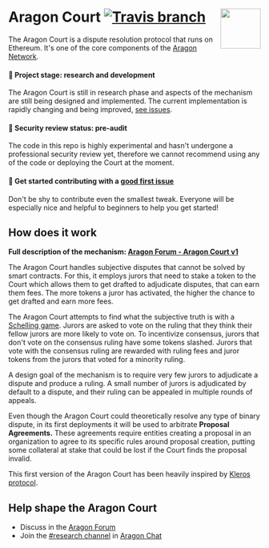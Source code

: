 # Aragon Court <img align="right" src="https://raw.githubusercontent.com/aragon/design/master/readme-logo.png" height="80px" /> [![Travis branch](https://img.shields.io/travis/aragon/aragon-court/development.svg?style=for-the-badge)](https://travis-ci.com/aragon/aragon-court/)

The Aragon Court is a dispute resolution protocol that runs on Ethereum. It's one of the core components of the [Aragon Network](https://aragon.org/network/).

#### 🐲 Project stage: research and development
The Aragon Court is still in research phase and aspects of the mechanism are still being designed and implemented. The current implementation is rapidly changing and being improved, [see issues](https://github.com/aragon/aragon-court/issues).

#### 🚨 Security review status: pre-audit
The code in this repo is highly experimental and hasn't undergone a professional security review yet, therefore we cannot recommend using any of the code or deploying the Court at the moment.

#### 👋 Get started contributing with a [good first issue](https://github.com/aragon/aragon-court/issues?q=is%3Aissue+is%3Aopen+label%3A%22good+first+issue%22)
Don't be shy to contribute even the smallest tweak. Everyone will be especially nice and helpful to beginners to help you get started!

## How does it work

**Full description of the mechanism: [Aragon Forum - Aragon Court v1](https://forum.aragon.org/t/aragon-court-v1/691)**

The Aragon Court handles subjective disputes that cannot be solved by smart contracts. For this, it employs jurors that need to stake a token to the Court which allows them to get drafted to adjudicate disputes, that can earn them fees. The more tokens a juror has activated, the higher the chance to get drafted and earn more fees.

The Aragon Court attempts to find what the subjective truth is with a [Schelling game](https://en.wikipedia.org/wiki/Focal_point_(game_theory)). Jurors are asked to vote on the ruling that they think their fellow jurors are more likely to vote on. To incentivize consensus, jurors that don't vote on the consensus ruling have some tokens slashed. Jurors that vote with the consensus ruling are rewarded with ruling fees and juror tokens from the jurors that voted for a minority ruling.

A design goal of the mechanism is to require very few jurors to adjudicate a dispute and produce a ruling. A small number of jurors is adjudicated by default to a dispute, and their ruling can be appealed in multiple rounds of appeals.

Even though the Aragon Court could theoretically resolve any type of binary dispute, in its first deployments it will be used to arbitrate **Proposal Agreements.** These agreements require entities creating a proposal in an organization to agree to its specific rules around proposal creation, putting some collateral at stake that could be lost if the Court finds the proposal invalid.

This first version of the Aragon Court has been heavily inspired by [Kleros protocol](https://github.com/kleros/kleros).


## Help shape the Aragon Court
- Discuss in the [Aragon Forum](https://forum.aragon.org/tags/dispute-resolution)
- Join the [#research channel](https://aragon.chat/channel/research) in [Aragon Chat](https://aragon.chat)
